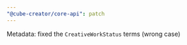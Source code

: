 ```yaml
---
"@cube-creator/core-api": patch
---
```


Metadata: fixed the `CreativeWorkStatus` terms (wrong case)
